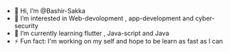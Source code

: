 - 👋 Hi, I’m @Bashir-Sakka
- 👀 I’m interested in Web-devolopment , app-development and cyber-security
- 🌱 I’m currently learning flutter , Java-script and Java
- ⚡ Fun fact: I'm working on my self and hope to be learn as fast as I can

<!---
Bashir-Sakka/Bashir-Sakka is a ✨ special ✨ repository because its `README.md` (this file) appears on your GitHub profile.
You can click the Preview link to take a look at your changes.
--->
